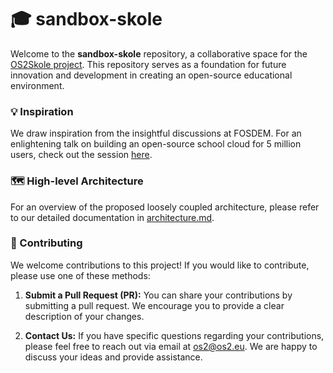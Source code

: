 # 🎓 sandbox-skole
Welcome to the **sandbox-skole** repository, a collaborative space for the [OS2Skole project](https://www.os2.eu/os2skole). This repository serves as a foundation for future innovation and development in creating an open-source educational environment. 


### :bulb: Inspiration

We draw inspiration from the insightful discussions at FOSDEM. For an enlightening talk on building an open-source school cloud for 5 million users, check out the session [here](https://fosdem.org/2024/schedule/event/fosdem-2024-2415-how-to-build-an-open-source-school-cloud-for-5-million-users/).

### :world_map: High-level Architecture

For an overview of the proposed loosely coupled architecture, please refer to our detailed documentation in [architecture.md](./docs/architecture.md).


### :handshake: Contributing

We welcome contributions to this project! If you would like to contribute, please use one of these methods:

1. **Submit a Pull Request (PR):** You can share your contributions by submitting a pull request. We encourage you to provide a clear description of your changes.

2. **Contact Us:** If you have specific questions regarding your contributions, please feel free to reach out via email at os2@os2.eu. We are happy to discuss your ideas and provide assistance.